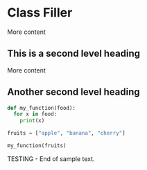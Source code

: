 # Class Filler

More content

## This is a second level heading

More content

## Another second level heading



```python
def my_function(food):
  for x in food:
    print(x)

fruits = ["apple", "banana", "cherry"]

my_function(fruits)
```

TESTING - End of sample text. 
